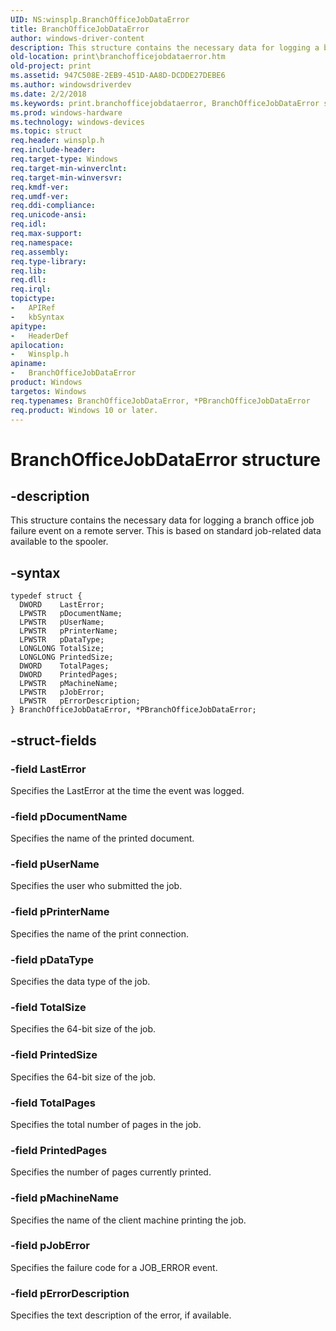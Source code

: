 ```yaml
---
UID: NS:winsplp.BranchOfficeJobDataError
title: BranchOfficeJobDataError
author: windows-driver-content
description: This structure contains the necessary data for logging a branch office job failure event on a remote server. This is based on standard job-related data available to the spooler.
old-location: print\branchofficejobdataerror.htm
old-project: print
ms.assetid: 947C508E-2EB9-451D-AA8D-DCDDE27DEBE6
ms.author: windowsdriverdev
ms.date: 2/2/2018
ms.keywords: print.branchofficejobdataerror, BranchOfficeJobDataError structure [Print Devices], PBranchOfficeJobDataError structure pointer [Print Devices], *PBranchOfficeJobDataError, PBranchOfficeJobDataError, BranchOfficeJobDataError, winsplp/BranchOfficeJobDataError, winsplp/PBranchOfficeJobDataError
ms.prod: windows-hardware
ms.technology: windows-devices
ms.topic: struct
req.header: winsplp.h
req.include-header: 
req.target-type: Windows
req.target-min-winverclnt: 
req.target-min-winversvr: 
req.kmdf-ver: 
req.umdf-ver: 
req.ddi-compliance: 
req.unicode-ansi: 
req.idl: 
req.max-support: 
req.namespace: 
req.assembly: 
req.type-library: 
req.lib: 
req.dll: 
req.irql: 
topictype:
-	APIRef
-	kbSyntax
apitype:
-	HeaderDef
apilocation:
-	Winsplp.h
apiname:
-	BranchOfficeJobDataError
product: Windows
targetos: Windows
req.typenames: BranchOfficeJobDataError, *PBranchOfficeJobDataError
req.product: Windows 10 or later.
---
```


# BranchOfficeJobDataError structure


## -description


This structure contains the necessary data for logging a branch office job failure event on a remote server. This is based on standard job-related data available to the spooler.


## -syntax


````
typedef struct {
  DWORD    LastError;
  LPWSTR   pDocumentName;
  LPWSTR   pUserName;
  LPWSTR   pPrinterName;
  LPWSTR   pDataType;
  LONGLONG TotalSize;
  LONGLONG PrintedSize;
  DWORD    TotalPages;
  DWORD    PrintedPages;
  LPWSTR   pMachineName;
  LPWSTR   pJobError;
  LPWSTR   pErrorDescription;
} BranchOfficeJobDataError, *PBranchOfficeJobDataError;
````


## -struct-fields




### -field LastError

Specifies the LastError at the time the event was logged.


### -field pDocumentName

Specifies the name of the printed document.


### -field pUserName

Specifies the user who submitted the job.


### -field pPrinterName

Specifies the name of the print connection.


### -field pDataType

Specifies the data type of the job.


### -field TotalSize

Specifies the 64-bit size of the job.


### -field PrintedSize

Specifies the 64-bit size of the job.


### -field TotalPages

Specifies the total number of pages in the job.


### -field PrintedPages

Specifies the number of pages currently printed.


### -field pMachineName

Specifies the name of the client machine printing the job.


### -field pJobError

Specifies the failure code for a JOB_ERROR event.


### -field pErrorDescription

Specifies the text description of the error, if available.

